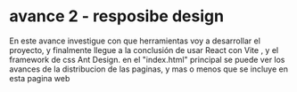 # avance 2 - resposibe design

En este avance investigue con que herramientas voy a desarrollar el proyecto, y finalmente llegue a la conclusión de usar React con Vite , y el framework de css Ant Design.
en el "index.html" principal se puede ver los avances de la distribucion de las paginas, y mas o menos que se incluye en esta pagina web
